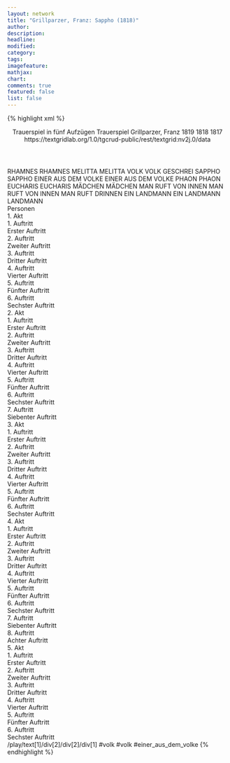 ```yaml
---
layout: network
title: "Grillparzer, Franz: Sappho (1818)"
author:
description:
headline:
modified:
category:
tags:
imagefeature: 
mathjax: 
chart: 
comments: true
featured: false
list: false
---
```

{% highlight xml %}
<?xml-model href="https://raw.githubusercontent.com/DLiNa/project/master/rules/lina.rnc"?><?xml-model href="https://raw.githubusercontent.com/DLiNa/project/master/rules/lina.sch"?>
<play xmlns="http://lina.digital">
  <header>
    <title>Sappho</title>
    <subtitle>Trauerspiel in fünf Aufzügen</subtitle>
    <genretitle>Trauerspiel</genretitle>
    <author>Grillparzer, Franz</author>
    <date type="print">1819</date>
    <date type="premiere">1818</date>
    <date type="written">1817</date>
    <source>https://textgridlab.org/1.0/tgcrud-public/rest/textgrid:nv2j.0/data</source>
  </header>
  <personae>
    <character>
      <name>RHAMNES</name>
      <alias xml:id="rhamnes">
        <name>RHAMNES</name>
      </alias>
    </character>
    <character>
      <name>MELITTA</name>
      <alias xml:id="melitta">
        <name>MELITTA</name>
      </alias>
    </character>
    <character>
      <name>VOLK</name>
      <alias xml:id="volk">
        <name>VOLK</name>
      </alias>
      <alias xml:id="geschrei">
        <name>GESCHREI</name>
      </alias>
    </character>
    <character>
      <name>SAPPHO</name>
      <alias xml:id="sappho">
        <name>SAPPHO</name>
      </alias>
    </character>
    <character>
      <name>EINER AUS DEM VOLKE</name>
      <alias xml:id="einer_aus_dem_volke">
        <name>EINER AUS DEM VOLKE</name>
      </alias>
    </character>
    <character>
      <name>PHAON</name>
      <alias xml:id="phaon">
        <name>PHAON</name>
      </alias>
    </character>
    <character>
      <name>EUCHARIS</name>
      <alias xml:id="eucharis">
        <name>EUCHARIS</name>
      </alias>
    </character>
    <character>
      <name>MÄDCHEN</name>
      <alias xml:id="mädchen">
        <name>MÄDCHEN</name>
      </alias>
    </character>
    <character>
      <name>MAN RUFT VON INNEN</name>
      <alias xml:id="man_ruft_von_innen">
        <name>MAN RUFT VON INNEN</name>
      </alias>
      <alias xml:id="man_ruft_drinnen">
        <name>MAN RUFT DRINNEN</name>
      </alias>
    </character>
    <character>
      <name>EIN LANDMANN</name>
      <alias xml:id="ein_landmann">
        <name>EIN LANDMANN</name>
      </alias>
      <alias xml:id="landmann">
        <name>LANDMANN</name>
      </alias>
    </character>
  </personae>
  <text>
    <div>
      <head>Personen</head>
    </div>
    <div>
      <head>1. Akt</head>
      <div>
        <head>1. Auftritt</head>
        <div>
          <head>Erster Auftritt</head>
          <sp who="#rhamnes">
            <amount n="11" unit="speech_acts"/>
            <amount n="265" unit="words"/>
            <amount n="40" unit="lines"/>
            <amount n="1426" unit="chars"/>
          </sp>
          <sp who="#melitta">
            <amount n="8" unit="speech_acts"/>
            <amount n="60" unit="words"/>
            <amount n="12" unit="lines"/>
            <amount n="281" unit="chars"/>
          </sp>
          <sp who="#geschrei">
            <amount n="1" unit="speech_acts"/>
            <amount n="3" unit="words"/>
            <amount n="1" unit="lines"/>
            <amount n="19" unit="chars"/>
          </sp>
          <sp who="#volk">
            <amount n="1" unit="speech_acts"/>
            <amount n="4" unit="words"/>
            <amount n="1" unit="lines"/>
            <amount n="25" unit="chars"/>
          </sp>
        </div>
      </div>
      <div>
        <head>2. Auftritt</head>
        <div>
          <head>Zweiter Auftritt</head>
          <sp who="#volk #einer_aus_dem_volke">
            <amount n="2" unit="speech_acts"/>
            <amount n="10" unit="words"/>
            <amount n="2" unit="lines"/>
            <amount n="62" unit="chars"/>
          </sp>
          <sp who="#rhamnes">
            <amount n="2" unit="speech_acts"/>
            <amount n="12" unit="words"/>
            <amount n="2" unit="lines"/>
            <amount n="63" unit="chars"/>
          </sp>
          <sp who="#sappho">
            <amount n="6" unit="speech_acts"/>
            <amount n="394" unit="words"/>
            <amount n="52" unit="lines"/>
            <amount n="2144" unit="chars"/>
          </sp>
          <sp who="#einer_aus_dem_volke">
            <amount n="2" unit="speech_acts"/>
            <amount n="36" unit="words"/>
            <amount n="5" unit="lines"/>
            <amount n="213" unit="chars"/>
          </sp>
          <sp who="#phaon">
            <amount n="2" unit="speech_acts"/>
            <amount n="30" unit="words"/>
            <amount n="4" unit="lines"/>
            <amount n="172" unit="chars"/>
          </sp>
        </div>
      </div>
      <div>
        <head>3. Auftritt</head>
        <div>
          <head>Dritter Auftritt</head>
          <sp who="#sappho">
            <amount n="8" unit="speech_acts"/>
            <amount n="583" unit="words"/>
            <amount n="77" unit="lines"/>
            <amount n="3193" unit="chars"/>
          </sp>
          <sp who="#phaon">
            <amount n="8" unit="speech_acts"/>
            <amount n="884" unit="words"/>
            <amount n="120" unit="lines"/>
            <amount n="4845" unit="chars"/>
          </sp>
        </div>
      </div>
      <div>
        <head>4. Auftritt</head>
        <div>
          <head>Vierter Auftritt</head>
          <sp who="#rhamnes">
            <amount n="3" unit="speech_acts"/>
            <amount n="5" unit="words"/>
            <amount n="3" unit="lines"/>
            <amount n="35" unit="chars"/>
          </sp>
          <sp who="#sappho">
            <amount n="4" unit="speech_acts"/>
            <amount n="104" unit="words"/>
            <amount n="17" unit="lines"/>
            <amount n="596" unit="chars"/>
          </sp>
          <sp who="#phaon">
            <amount n="1" unit="speech_acts"/>
            <amount n="40" unit="words"/>
            <amount n="5" unit="lines"/>
            <amount n="210" unit="chars"/>
          </sp>
        </div>
      </div>
      <div>
        <head>5. Auftritt</head>
        <div>
          <head>Fünfter Auftritt</head>
          <sp who="#sappho">
            <amount n="9" unit="speech_acts"/>
            <amount n="755" unit="words"/>
            <amount n="101" unit="lines"/>
            <amount n="4074" unit="chars"/>
          </sp>
          <sp who="#melitta">
            <amount n="7" unit="speech_acts"/>
            <amount n="71" unit="words"/>
            <amount n="10" unit="lines"/>
            <amount n="363" unit="chars"/>
          </sp>
        </div>
      </div>
      <div>
        <head>6. Auftritt</head>
        <div>
          <head>Sechster Auftritt</head>
          <sp who="#sappho">
            <amount n="1" unit="speech_acts"/>
            <amount n="174" unit="words"/>
            <amount n="28" unit="lines"/>
            <amount n="1025" unit="chars"/>
          </sp>
        </div>
      </div>
    </div>
    <div>
      <head>2. Akt</head>
      <div>
        <head>1. Auftritt</head>
        <div>
          <head>Erster Auftritt</head>
          <sp who="#phaon">
            <amount n="1" unit="speech_acts"/>
            <amount n="443" unit="words"/>
            <amount n="60" unit="lines"/>
            <amount n="2406" unit="chars"/>
          </sp>
        </div>
      </div>
      <div>
        <head>2. Auftritt</head>
        <div>
          <head>Zweiter Auftritt</head>
          <sp who="#eucharis">
            <amount n="5" unit="speech_acts"/>
            <amount n="292" unit="words"/>
            <amount n="37" unit="lines"/>
            <amount n="1515" unit="chars"/>
          </sp>
          <sp who="#mädchen">
            <amount n="1" unit="speech_acts"/>
            <amount n="2" unit="words"/>
            <amount n="1" unit="lines"/>
            <amount n="10" unit="chars"/>
          </sp>
          <sp who="#melitta">
            <amount n="3" unit="speech_acts"/>
            <amount n="10" unit="words"/>
            <amount n="3" unit="lines"/>
            <amount n="39" unit="chars"/>
          </sp>
        </div>
      </div>
      <div>
        <head>3. Auftritt</head>
        <div>
          <head>Dritter Auftritt</head>
          <sp who="#melitta">
            <amount n="1" unit="speech_acts"/>
            <amount n="311" unit="words"/>
            <amount n="38" unit="lines"/>
            <amount n="1596" unit="chars"/>
          </sp>
        </div>
      </div>
      <div>
        <head>4. Auftritt</head>
        <div>
          <head>Vierter Auftritt</head>
          <sp who="#phaon">
            <amount n="30" unit="speech_acts"/>
            <amount n="429" unit="words"/>
            <amount n="70" unit="lines"/>
            <amount n="2274" unit="chars"/>
          </sp>
          <sp who="#melitta">
            <amount n="29" unit="speech_acts"/>
            <amount n="560" unit="words"/>
            <amount n="82" unit="lines"/>
            <amount n="2875" unit="chars"/>
          </sp>
          <sp who="#man_ruft_drinnen">
            <amount n="1" unit="speech_acts"/>
            <amount n="1" unit="words"/>
            <amount n="1" unit="lines"/>
            <amount n="8" unit="chars"/>
          </sp>
          <sp who="#man_ruft_von_innen">
            <amount n="1" unit="speech_acts"/>
            <amount n="1" unit="words"/>
            <amount n="1" unit="lines"/>
            <amount n="8" unit="chars"/>
          </sp>
        </div>
      </div>
      <div>
        <head>5. Auftritt</head>
        <div>
          <head>Fünfter Auftritt</head>
          <sp who="#sappho">
            <amount n="7" unit="speech_acts"/>
            <amount n="36" unit="words"/>
            <amount n="8" unit="lines"/>
            <amount n="180" unit="chars"/>
          </sp>
          <sp who="#melitta">
            <amount n="6" unit="speech_acts"/>
            <amount n="21" unit="words"/>
            <amount n="6" unit="lines"/>
            <amount n="99" unit="chars"/>
          </sp>
          <sp who="#phaon">
            <amount n="1" unit="speech_acts"/>
            <amount n="3" unit="words"/>
            <amount n="1" unit="lines"/>
            <amount n="17" unit="chars"/>
          </sp>
        </div>
      </div>
      <div>
        <head>6. Auftritt</head>
        <div>
          <head>Sechster Auftritt</head>
          <sp who="#sappho">
            <amount n="19" unit="speech_acts"/>
            <amount n="464" unit="words"/>
            <amount n="72" unit="lines"/>
            <amount n="2504" unit="chars"/>
          </sp>
          <sp who="#phaon">
            <amount n="18" unit="speech_acts"/>
            <amount n="75" unit="words"/>
            <amount n="18" unit="lines"/>
            <amount n="360" unit="chars"/>
          </sp>
        </div>
      </div>
      <div>
        <head>7. Auftritt</head>
        <div>
          <head>Siebenter Auftritt</head>
          <sp who="#phaon">
            <amount n="1" unit="speech_acts"/>
            <amount n="36" unit="words"/>
            <amount n="5" unit="lines"/>
            <amount n="173" unit="chars"/>
          </sp>
        </div>
      </div>
    </div>
    <div>
      <head>3. Akt</head>
      <div>
        <head>1. Auftritt</head>
        <div>
          <head>Erster Auftritt</head>
          <sp who="#sappho">
            <amount n="6" unit="speech_acts"/>
            <amount n="529" unit="words"/>
            <amount n="72" unit="lines"/>
            <amount n="2863" unit="chars"/>
          </sp>
          <sp who="#phaon">
            <amount n="8" unit="speech_acts"/>
            <amount n="511" unit="words"/>
            <amount n="69" unit="lines"/>
            <amount n="2757" unit="chars"/>
          </sp>
        </div>
      </div>
      <div>
        <head>2. Auftritt</head>
        <div>
          <head>Zweiter Auftritt</head>
          <sp who="#sappho">
            <amount n="1" unit="speech_acts"/>
            <amount n="377" unit="words"/>
            <amount n="50" unit="lines"/>
            <amount n="2007" unit="chars"/>
          </sp>
        </div>
      </div>
      <div>
        <head>3. Auftritt</head>
        <div>
          <head>Dritter Auftritt</head>
          <sp who="#eucharis">
            <amount n="8" unit="speech_acts"/>
            <amount n="258" unit="words"/>
            <amount n="35" unit="lines"/>
            <amount n="1340" unit="chars"/>
          </sp>
          <sp who="#sappho">
            <amount n="8" unit="speech_acts"/>
            <amount n="74" unit="words"/>
            <amount n="13" unit="lines"/>
            <amount n="378" unit="chars"/>
          </sp>
        </div>
      </div>
      <div>
        <head>4. Auftritt</head>
        <div>
          <head>Vierter Auftritt</head>
          <sp who="#sappho">
            <amount n="1" unit="speech_acts"/>
            <amount n="17" unit="words"/>
            <amount n="2" unit="lines"/>
            <amount n="89" unit="chars"/>
          </sp>
        </div>
      </div>
      <div>
        <head>5. Auftritt</head>
        <div>
          <head>Fünfter Auftritt</head>
          <sp who="#melitta">
            <amount n="19" unit="speech_acts"/>
            <amount n="194" unit="words"/>
            <amount n="33" unit="lines"/>
            <amount n="1001" unit="chars"/>
          </sp>
          <sp who="#sappho">
            <amount n="20" unit="speech_acts"/>
            <amount n="643" unit="words"/>
            <amount n="97" unit="lines"/>
            <amount n="3510" unit="chars"/>
          </sp>
        </div>
      </div>
      <div>
        <head>6. Auftritt</head>
        <div>
          <head>Sechster Auftritt</head>
          <sp who="#phaon">
            <amount n="9" unit="speech_acts"/>
            <amount n="409" unit="words"/>
            <amount n="55" unit="lines"/>
            <amount n="2153" unit="chars"/>
          </sp>
          <sp who="#sappho">
            <amount n="6" unit="speech_acts"/>
            <amount n="50" unit="words"/>
            <amount n="10" unit="lines"/>
            <amount n="264" unit="chars"/>
          </sp>
          <sp who="#melitta">
            <amount n="5" unit="speech_acts"/>
            <amount n="44" unit="words"/>
            <amount n="7" unit="lines"/>
            <amount n="226" unit="chars"/>
          </sp>
        </div>
      </div>
    </div>
    <div>
      <head>4. Akt</head>
      <div>
        <head>1. Auftritt</head>
        <div>
          <head>Erster Auftritt</head>
          <sp who="#sappho">
            <amount n="1" unit="speech_acts"/>
            <amount n="432" unit="words"/>
            <amount n="56" unit="lines"/>
            <amount n="2301" unit="chars"/>
          </sp>
        </div>
      </div>
      <div>
        <head>2. Auftritt</head>
        <div>
          <head>Zweiter Auftritt</head>
          <sp who="#rhamnes">
            <amount n="19" unit="speech_acts"/>
            <amount n="145" unit="words"/>
            <amount n="29" unit="lines"/>
            <amount n="799" unit="chars"/>
          </sp>
          <sp who="#sappho">
            <amount n="18" unit="speech_acts"/>
            <amount n="546" unit="words"/>
            <amount n="78" unit="lines"/>
            <amount n="2858" unit="chars"/>
          </sp>
        </div>
      </div>
      <div>
        <head>3. Auftritt</head>
        <div>
          <head>Dritter Auftritt</head>
          <sp who="#sappho">
            <amount n="1" unit="speech_acts"/>
            <amount n="72" unit="words"/>
            <amount n="7" unit="lines"/>
            <amount n="345" unit="chars"/>
          </sp>
        </div>
      </div>
      <div>
        <head>4. Auftritt</head>
        <div>
          <head>Vierter Auftritt</head>
          <sp who="#melitta">
            <amount n="16" unit="speech_acts"/>
            <amount n="144" unit="words"/>
            <amount n="26" unit="lines"/>
            <amount n="726" unit="chars"/>
          </sp>
          <sp who="#rhamnes">
            <amount n="15" unit="speech_acts"/>
            <amount n="168" unit="words"/>
            <amount n="27" unit="lines"/>
            <amount n="825" unit="chars"/>
          </sp>
        </div>
      </div>
      <div>
        <head>5. Auftritt</head>
        <div>
          <head>Fünfter Auftritt</head>
          <sp who="#phaon">
            <amount n="27" unit="speech_acts"/>
            <amount n="571" unit="words"/>
            <amount n="87" unit="lines"/>
            <amount n="3020" unit="chars"/>
          </sp>
          <sp who="#rhamnes">
            <amount n="15" unit="speech_acts"/>
            <amount n="121" unit="words"/>
            <amount n="24" unit="lines"/>
            <amount n="676" unit="chars"/>
          </sp>
          <sp who="#melitta">
            <amount n="12" unit="speech_acts"/>
            <amount n="61" unit="words"/>
            <amount n="14" unit="lines"/>
            <amount n="310" unit="chars"/>
          </sp>
        </div>
      </div>
      <div>
        <head>6. Auftritt</head>
        <div>
          <head>Sechster Auftritt</head>
          <sp who="#eucharis">
            <amount n="4" unit="speech_acts"/>
            <amount n="92" unit="words"/>
            <amount n="14" unit="lines"/>
            <amount n="481" unit="chars"/>
          </sp>
          <sp who="#rhamnes">
            <amount n="3" unit="speech_acts"/>
            <amount n="5" unit="words"/>
            <amount n="3" unit="lines"/>
            <amount n="32" unit="chars"/>
          </sp>
        </div>
      </div>
      <div>
        <head>7. Auftritt</head>
        <div>
          <head>Siebenter Auftritt</head>
          <sp who="#rhamnes">
            <amount n="4" unit="speech_acts"/>
            <amount n="81" unit="words"/>
            <amount n="11" unit="lines"/>
            <amount n="436" unit="chars"/>
          </sp>
          <sp who="#eucharis">
            <amount n="3" unit="speech_acts"/>
            <amount n="8" unit="words"/>
            <amount n="3" unit="lines"/>
            <amount n="34" unit="chars"/>
          </sp>
        </div>
      </div>
      <div>
        <head>8. Auftritt</head>
        <div>
          <head>Achter Auftritt</head>
          <sp who="#sappho">
            <amount n="11" unit="speech_acts"/>
            <amount n="329" unit="words"/>
            <amount n="46" unit="lines"/>
            <amount n="1713" unit="chars"/>
          </sp>
          <sp who="#rhamnes">
            <amount n="8" unit="speech_acts"/>
            <amount n="52" unit="words"/>
            <amount n="11" unit="lines"/>
            <amount n="251" unit="chars"/>
          </sp>
          <sp who="#ein_landmann">
            <amount n="1" unit="speech_acts"/>
            <amount n="7" unit="words"/>
            <amount n="1" unit="lines"/>
            <amount n="30" unit="chars"/>
          </sp>
          <sp who="#eucharis">
            <amount n="2" unit="speech_acts"/>
            <amount n="4" unit="words"/>
            <amount n="2" unit="lines"/>
            <amount n="19" unit="chars"/>
          </sp>
        </div>
      </div>
    </div>
    <div>
      <head>5. Akt</head>
      <div>
        <head>1. Auftritt</head>
        <div>
          <head>Erster Auftritt</head>
          <sp who="#eucharis">
            <amount n="9" unit="speech_acts"/>
            <amount n="84" unit="words"/>
            <amount n="13" unit="lines"/>
            <amount n="454" unit="chars"/>
          </sp>
          <sp who="#rhamnes">
            <amount n="12" unit="speech_acts"/>
            <amount n="154" unit="words"/>
            <amount n="25" unit="lines"/>
            <amount n="830" unit="chars"/>
          </sp>
          <sp who="#sappho">
            <amount n="4" unit="speech_acts"/>
            <amount n="10" unit="words"/>
            <amount n="4" unit="lines"/>
            <amount n="44" unit="chars"/>
          </sp>
        </div>
      </div>
      <div>
        <head>2. Auftritt</head>
        <div>
          <head>Zweiter Auftritt</head>
          <sp who="#landmann">
            <amount n="5" unit="speech_acts"/>
            <amount n="143" unit="words"/>
            <amount n="21" unit="lines"/>
            <amount n="765" unit="chars"/>
          </sp>
          <sp who="#eucharis">
            <amount n="2" unit="speech_acts"/>
            <amount n="5" unit="words"/>
            <amount n="2" unit="lines"/>
            <amount n="24" unit="chars"/>
          </sp>
          <sp who="#rhamnes">
            <amount n="2" unit="speech_acts"/>
            <amount n="7" unit="words"/>
            <amount n="2" unit="lines"/>
            <amount n="38" unit="chars"/>
          </sp>
          <sp who="#sappho">
            <amount n="2" unit="speech_acts"/>
            <amount n="19" unit="words"/>
            <amount n="4" unit="lines"/>
            <amount n="99" unit="chars"/>
          </sp>
        </div>
      </div>
      <div>
        <head>3. Auftritt</head>
        <div>
          <head>Dritter Auftritt</head>
          <sp who="#phaon">
            <amount n="25" unit="speech_acts"/>
            <amount n="1216" unit="words"/>
            <amount n="164" unit="lines"/>
            <amount n="6468" unit="chars"/>
          </sp>
          <sp who="#melitta">
            <amount n="8" unit="speech_acts"/>
            <amount n="169" unit="words"/>
            <amount n="23" unit="lines"/>
            <amount n="860" unit="chars"/>
          </sp>
          <sp who="#ein_landmann">
            <amount n="1" unit="speech_acts"/>
            <amount n="2" unit="words"/>
            <amount n="1" unit="lines"/>
            <amount n="11" unit="chars"/>
          </sp>
          <sp who="#landmann">
            <amount n="8" unit="speech_acts"/>
            <amount n="57" unit="words"/>
            <amount n="10" unit="lines"/>
            <amount n="311" unit="chars"/>
          </sp>
          <sp who="#sappho">
            <amount n="11" unit="speech_acts"/>
            <amount n="66" unit="words"/>
            <amount n="11" unit="lines"/>
            <amount n="329" unit="chars"/>
          </sp>
        </div>
      </div>
      <div>
        <head>4. Auftritt</head>
        <div>
          <head>Vierter Auftritt</head>
          <sp who="#phaon">
            <amount n="11" unit="speech_acts"/>
            <amount n="118" unit="words"/>
            <amount n="18" unit="lines"/>
            <amount n="613" unit="chars"/>
          </sp>
          <sp who="#melitta">
            <amount n="5" unit="speech_acts"/>
            <amount n="86" unit="words"/>
            <amount n="12" unit="lines"/>
            <amount n="410" unit="chars"/>
          </sp>
          <sp who="#rhamnes">
            <amount n="9" unit="speech_acts"/>
            <amount n="653" unit="words"/>
            <amount n="88" unit="lines"/>
            <amount n="3596" unit="chars"/>
          </sp>
        </div>
      </div>
      <div>
        <head>5. Auftritt</head>
        <div>
          <head>Fünfter Auftritt</head>
          <sp who="#eucharis">
            <amount n="4" unit="speech_acts"/>
            <amount n="376" unit="words"/>
            <amount n="52" unit="lines"/>
            <amount n="2084" unit="chars"/>
          </sp>
          <sp who="#rhamnes">
            <amount n="4" unit="speech_acts"/>
            <amount n="24" unit="words"/>
            <amount n="5" unit="lines"/>
            <amount n="114" unit="chars"/>
          </sp>
        </div>
      </div>
      <div>
        <head>6. Auftritt</head>
        <div>
          <head>Sechster Auftritt</head>
          <sp who="#melitta">
            <amount n="3" unit="speech_acts"/>
            <amount n="31" unit="words"/>
            <amount n="5" unit="lines"/>
            <amount n="162" unit="chars"/>
          </sp>
          <sp who="#sappho">
            <amount n="8" unit="speech_acts"/>
            <amount n="531" unit="words"/>
            <amount n="73" unit="lines"/>
            <amount n="2801" unit="chars"/>
          </sp>
          <sp who="#phaon">
            <amount n="9" unit="speech_acts"/>
            <amount n="47" unit="words"/>
            <amount n="10" unit="lines"/>
            <amount n="243" unit="chars"/>
          </sp>
          <sp who="#rhamnes">
            <amount n="6" unit="speech_acts"/>
            <amount n="101" unit="words"/>
            <amount n="14" unit="lines"/>
            <amount n="530" unit="chars"/>
          </sp>
        </div>
      </div>
    </div>
  </text>
  <documentation>
    <change n="1" type="expandCollectivePartially" who="peertrilcke">
      <path>/play/text[1]/div[2]/div[2]/div[1]</path>
      <orig>#volk </orig>
      <corr>#volk #einer_aus_dem_volke</corr>
      <comment/>
    </change>
  </documentation>
</play>
{% endhighlight %}